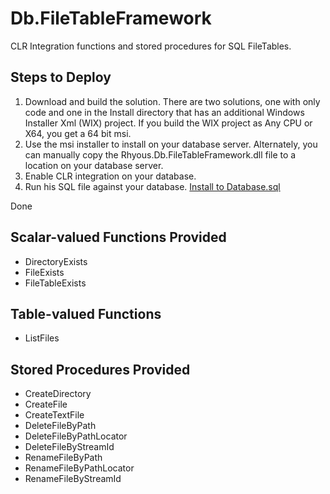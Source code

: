 # Db.FileTableFramework

CLR Integration functions and stored procedures for SQL FileTables.

## Steps to Deploy
1. Download and build the solution. There are two solutions, one with only code and one in the Install directory that has an additional Windows Installer Xml (WIX) project. If you build the WIX project as Any CPU or X64, you get a 64 bit msi.
2. Use the msi installer to install on your database server. Alternately, you can manually copy the Rhyous.Db.FileTableFramework.dll file to a location on your database server.
3. Enable CLR integration on your database.
4. Run his SQL file against your database.
[Install to Database.sql](https://github.com/rhyous/Db.FileTableFramework/blob/master/src/Sql/Install%20to%20Database.sql)

Done

## Scalar-valued Functions Provided

- DirectoryExists
- FileExists
- FileTableExists

## Table-valued Functions

- ListFiles

## Stored Procedures Provided

- CreateDirectory
- CreateFile
- CreateTextFile
- DeleteFileByPath
- DeleteFileByPathLocator
- DeleteFileByStreamId
- RenameFileByPath
- RenameFileByPathLocator
- RenameFileByStreamId

